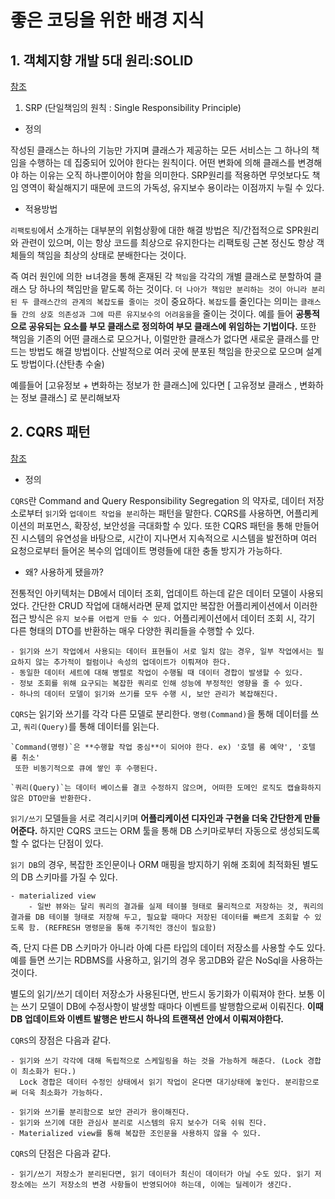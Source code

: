 # 좋은 코딩을 위한 배경 지식

## 1. 객체지향 개발 5대 원리:SOLID

[참조](https://www.nextree.co.kr/p6960/)

1. SRP (단일책임의 원칙 : Single Responsibility Principle)

- 정의

작성된 클래스는 하나의 기능만 가지며 클래스가 제공하는 모든 서비스는 그 하나의 책임을 수행하는 데 집중되어 있어야 한다는 원칙이다. 어떤 변화에 의해 클래스를 변경해야 하는 이유는 오직 하나뿐이어야 함을 의미한다.
SRP원리를 적용하면 무엇보다도 책임 영역이 확실해지기 때문에 코드의 가독성, 유지보수 용이라는 이점까지 누릴 수 있다.

- 적용방법

`리팩토링`에서 소개하는 대부분의 위험상황에 대한 해결 방법은 직/간접적으로 SPR원리와 관련이 있으며, 이는 항상 코드를 최상으로 유지한다는 리팩토링 근본 정신도 항상 객체들의 책임을 최상의 상태로 분배한다는 것이다.

즉 여러 원인에 의한 ㅂ녀경을 통해 혼재된 각 `책임`을 각각의 개별 클래스로 분할하여 클래스 당 하나의 책임만을 맡도록 하는 것이다. `더 나아가 책임만 분리하는 것이 아니라 분리된 두 클래스간의 관계의 복잡도를 줄이는 것`이 중요하다. `복잡도`를 줄인다는 의미는 `클래스들 간의 상호 의존성과 그에 따른 유지보수의 어려움을`을 줄이는 것이다. 예를 들어 **공통적으로 공유되는 요소를 부모 클래스로 정의하여 부모 클래스에 위임하는 기법이다.** 또한 책임을 기존의 어떤 클래스로 모으거나, 이럴만한 클래스가 없다면 새로운 클래스를 만드는 방법도 해결 방법이다. 산발적으로 여러 곳에 분포된 책임을 한곳으로 모으며 설계도 방법이다.(산탄총 수술)

예를들어 [고유정보 + 변화하는 정보가 한 클래스]에 있다면 [ 고유정보 클래스 , 변화하는 정보 클래스] 로 분리해보자

## 2. CQRS 패턴

[참조](https://mslim8803.tistory.com/73)

- 정의

`CQRS`란 Command and Query Responsibility Segregation 의 약자로, 데이터 저장소로부터 `읽기`와 `업데이트 작업을 분리`하는 패턴을 말한다. CQRS를 사용하면, 어플리케이션의 퍼포먼스, 확장성, 보안성을 극대화할 수 있다. 또한 CQRS 패턴을 통해 만들어진 시스템의 유연성을 바탕으로, 시간이 지나면서 지속적으로 시스템을 발전하며 여러 요청으로부터 들어온 복수의 업데이트 명령들에 대한 충돌 방지가 가능하다.

- 왜? 사용하게 됐을까?

전통적인 아키텍처는 DB에서 데이터 조회, 업데이트 하는데 같은 데이터 모델이 사용되었다. 간단한 CRUD 작업에 대해서라면 문제 없지만 복잡한 어플리케이션에서 이러한 접근 방식은 `유지 보수를 어렵게 만들 수 있다.` 어플리케이션에서 데이터 조회 시, 각기 다른 형태의 DTO를 반환하는 매우 다양한 쿼리들을 수행할 수 있다.

    - 읽기와 쓰기 작업에서 사용되는 데이터 표현들이 서로 일치 않는 경우, 일부 작업에서는 필요하지 않는 추가적이 컬럼이나 속성의 업데이트가 이뤄져야 한다.
    - 동일한 데이터 세트에 대해 병렬로 작업이 수행될 때 데이터 경합이 발생할 수 있다.
    - 정보 조회를 위해 요구되는 복잡한 쿼리로 인해 성능에 부정적인 영향을 줄 수 있다.
    - 하나의 데이터 모델이 읽기와 쓰기를 모두 수행 시, 보안 관리가 복잡해진다.

`CQRS`는 읽기와 쓰기를 각각 다른 모델로 분리한다. `명령(Command)`을 통해 데이터를 쓰고, `쿼리(Query)`를 통해 데이터를 읽는다.

    `Command(명령)`은 **수행할 작업 중심**이 되어야 한다. ex) '호텔 룸 예약', '호텔 룸 취소'
     또한 비동기적으로 큐에 쌓인 후 수행된다.

    `쿼리(Query)`는 데이터 베이스를 결코 수정하지 않으며, 어떠한 도메인 로직도 캡슐화하지 않은 DTO만을 반환한다.

`읽기/쓰기` 모델들을 서로 격리시키며 **어플리케이션 디자인과 구현을 더욱 간단한게 만들어준다.**
하지만 CQRS 코드는 ORM 툴을 통해 DB 스키마로부터 자동으로 생성되도록 할 수 없다는 단점이 있다. 

`읽기 DB`의 경우, 복잡한 조인문이나 ORM 매핑을 방지하기 위해 조회에 최적화된 별도의 DB 스키마를 가질 수 있다.

    - materialized view
        - 일반 뷰와는 달리 쿼리의 결과를 실제 테이블 형태로 물리적으로 저장하는 것, 쿼리의 결과를 DB 테이블 형태로 저장해 두고, 필요할 때마다 저장된 데이터를 빠르게 조회할 수 있도록 함. (REFRESH 명령문을 통해 주기적인 갱신이 필요함)

즉, 단지 다른 DB 스키마가 아니라 아예 다른 타입의 데이터 저장소를 사용할 수도 있다. 예를 들면 쓰기는 RDBMS를 사용하고, 읽기의 경우 몽고DB와 같은 NoSql을 사용하는 것이다.

별도의 읽기/쓰기 데이터 저장소가 사용된다면, 반드시 동기화가 이뤄져야 한다. 보통 이는 쓰기 모델이 DB에 수정사항이 발생할 때마다 이벤트를 발행함으로써 이뤄진다.
**이때 DB 업데이트와 이벤트 발행은 반드시 하나의 트랜잭션 안에서 이뤄져야한다.**

`CQRS`의 장점은 다음과 같다.
    
    - 읽기와 쓰기 각각에 대해 독립적으로 스케일링을 하는 것을 가능하게 해준다. (Lock 경합이 최소화가 된다.)
      Lock 경합은 데이터 수정인 상태에서 읽기 작업이 온다면 대기상태에 놓인다. 분리함으로써 더욱 최소화가 가능하다.

    - 읽기와 쓰기를 분리함으로 보안 관리가 용이해진다.
    - 읽기와 쓰기에 대한 관심사 분리로 시스템의 유지 보수가 더욱 쉬워 진다.
    - Materialized view를 통해 복잡한 조인문을 사용하지 않을 수 있다.


`CQRS`의 단점은 다음과 같다.

    - 읽기/쓰기 저장소가 분리된다면, 읽기 데이터가 최신이 데이터가 아닐 수도 있다. 읽기 저장소에는 쓰기 저장소의 변경 사항들이 반영되어야 하는데, 이에는 딜레이가 생긴다.

